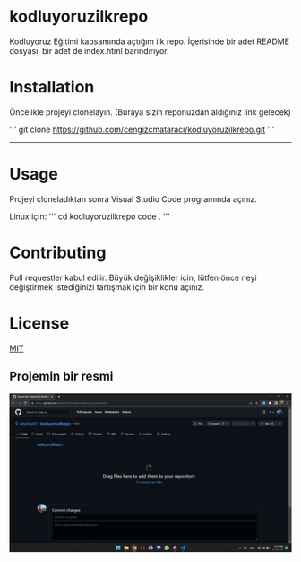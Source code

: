 # kodluyoruzilkrepo
Kodluyoruz Eğitimi kapsamında açtığım ilk repo. İçerisinde bir adet README dosyası, bir adet de index.html barındırıyor.

# Installation

Öncelikle projeyi clonelayın. (Buraya sizin reponuzdan aldığınız link gelecek)

'''
git clone https://github.com/cengizcmataraci/kodluyoruzilkrepo.git
'''

---

# Usage
Projeyi cloneladıktan sonra Visual Studio Code programında açınız.

Linux için: 
'''
cd kodluyoruzilkrepo
code .
'''

# Contributing 

Pull requestler kabul edilir. Büyük değişiklikler için, lütfen önce neyi değiştirmek istediğinizi tartışmak için bir konu açınız.

# License 

[MIT](https://choosealicense.com/licenses/mit/)


## Projemin bir resmi

![Resim](https://raw.githubusercontent.com/AliyeUlvi01/kodluyoruzilkrepo/main/image.png)



